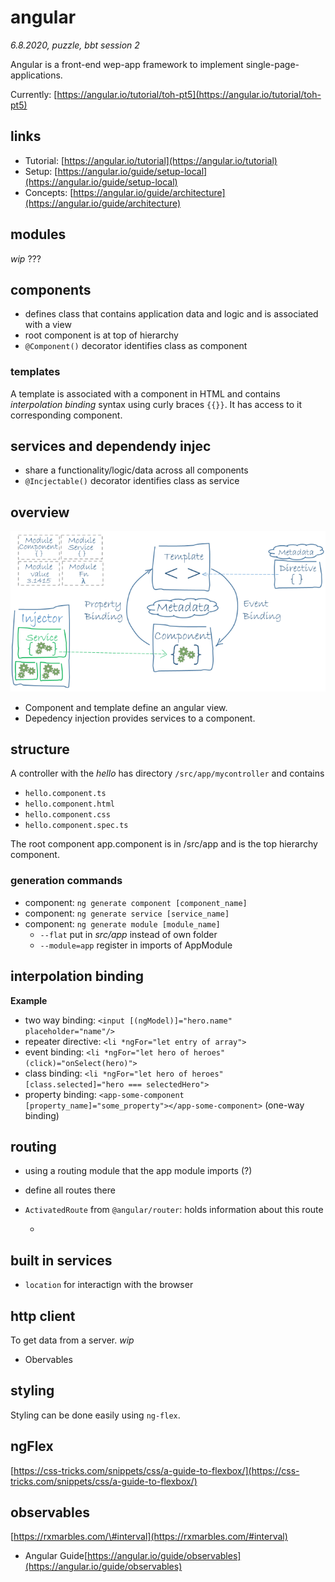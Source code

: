 # angular

_6.8.2020, puzzle, bbt session 2_

Angular is a front-end wep-app framework to implement single-page-applications.

Currently: [https://angular.io/tutorial/toh-pt5](https://angular.io/tutorial/toh-pt5)

## links

* Tutorial: [https://angular.io/tutorial](https://angular.io/tutorial)
* Setup: [https://angular.io/guide/setup-local](https://angular.io/guide/setup-local)
* Concepts: [https://angular.io/guide/architecture](https://angular.io/guide/architecture)

## modules

_wip_ ???

## components

* defines class that contains application data and logic and is associated with a view
* root component is at top of hierarchy
* `@Component()` decorator identifies class as component

### templates

A template is associated with a component in HTML and contains _interpolation binding_ syntax using curly braces `{{}}`. It has access to it corresponding component.

## services and dependendy injec

* share a functionality/logic/data across all components
* `@Incjectable()` decorator identifies class as service

## overview

![Angular Overview](../../.gitbook/assets/angular_overview.png)

* Component and template define an angular view.
* Depedency injection provides services to a component.

## structure

A controller with the _hello_ has directory `/src/app/mycontroller` and contains

* `hello.component.ts`
* `hello.component.html`
* `hello.component.css`
* `hello.component.spec.ts`

The root component app.component is in /src/app and is the top hierarchy component.

### generation commands

* component: `ng generate component [component_name]`
* component: `ng generate service [service_name]`
* component: `ng generate module [module_name]`
  * `--flat` put in _src/app_ instead of own folder
  * `--module=app` register in imports of AppModule

## interpolation binding

**Example**

* two way binding: `<input [(ngModel)]="hero.name" placeholder="name"/>`
* repeater directive: `<li *ngFor="let entry of array">`
* event binding: `<li *ngFor="let hero of heroes" (click)="onSelect(hero)">`
* class binding: `<li *ngFor="let hero of heroes" [class.selected]="hero === selectedHero">`
* property binding: `<app-some-component [property_name]="some_property"></app-some-component>` \(one-way binding\)

## routing

* using a routing module that the app module imports \(?\)
* define all routes there
* `ActivatedRoute` from `@angular/router`: holds information about this route

  -

## built in services

* `location` for interactign with the browser

## http client

To get data from a server. _wip_

* Obervables

## styling

Styling can be done easily using `ng-flex`.

## ngFlex

[https://css-tricks.com/snippets/css/a-guide-to-flexbox/](https://css-tricks.com/snippets/css/a-guide-to-flexbox/)

## observables

[https://rxmarbles.com/\#interval](https://rxmarbles.com/#interval)

* Angular Guide[https://angular.io/guide/observables](https://angular.io/guide/observables)

